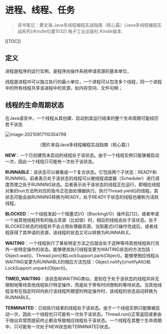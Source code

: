 # 进程、线程、任务

> 读书笔记：黄文海.Java多线程编程实战指南（核心篇）(Java多线程编程实战系列)(Kindle位置1032).电子工业出版社.Kindle版本.

[[TOC]]

## 定义

进程是程序的运行实例，是程序向操作系统申请资源的基本单位，

线程是进程中可以独立执行的最小单位，一个进程可以包含多个线程，同一个进程中的所有线程共享该进程中的资源，如内存空间、文件句柄；



## 线程的生命周期状态

在Java语言中，一个线程从其创建、启动到其运行结束的整个生命周期可能经历若干状态

![image-20210917110354799](https://i.loli.net/2021/09/17/ya9zWHAlcuVMTQY.png)

<center>（图片来自Java多线程编程实战指南（核心篇）)</center>

**NEW**：一个已创建而未启动的线程处于该状态。由于一个线程实例只能够被启动一次，因此一个线程只可能有一次处于该状态。

**RUNNABLE**：该状态可以被看成一个复合状态。它包括两个子状态：READY和RUNNING。前者表示处于该状态的线程可以被线程调度器（Scheduler）进行调度而使之处于RUNNING状态。后者表示处于该状态的线程正在运行，即相应线程对象的run方法所对应的指令正在由处理器执行。执行Thread.yield()的线程，其状态可能会由RUNNING转换为READY。处于READY子状态的线程也被称为活跃线程。

**BLOCKED**：一个线程发起一个阻塞式I/O（BlockingI/O）操作后[12]，或者申请一个由其他线程持有的独占资源（比如锁）时，相应的线程会处于该状态。处于BLOCKED状态的线程并不会占用处理器资源。当阻塞式I/O操作完成后，或者线程获得了其申请的资源，该线程的状态又可以转换为RUNNABLE。

**WAITING**：一个线程执行了某些特定方法之后就会处于这种等待其他线程执行另外一些特定操作的状态。能够使其执行线程变更为WAITING状态的方法包括：Object.wait()、Thread.join()和LockSupport.park(Object)。能够使相应线程从WAITING变更为RUNNABLE的相应方法包括：Object.notify()/notifyAll()和LockSupport.unpark(Object))。

**TIMED_WAITING**：该状态和WAITING类似，差别在于处于该状态的线程并非无限制地等待其他线程执行特定操作，而是处于带有时间限制的等待状态。当其他线程没有在指定时间内执行该线程所期望的特定操作时，该线程的状态自动转换为RUNNABLE。

**TERMINATED**：已经执行结束的线程处于该状态。由于一个线程实例只能够被启动一次，因此一个线程也只可能有一次处于该状态。Thread.run()正常返回或者由于抛出异常而提前终止都会导致相应线程处于该状态。一个线程在其整个生命周期中，只可能有一次处于NEW状态和TERMINATED状态。

